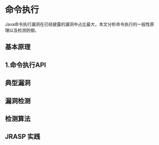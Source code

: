 # 命令执行

Java命令执行漏洞在已经披露的漏洞中占比最大，本文分析命令执行的一般性原理以及检测防御。

## 基本原理

## 1.命令执行API


## 典型漏洞



## 漏洞检测



## 检测算法



## JRASP 实践